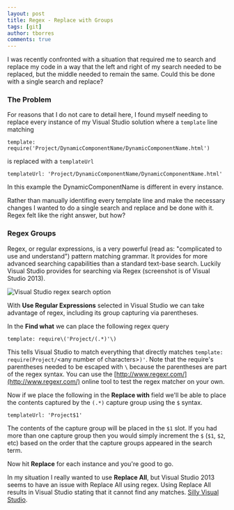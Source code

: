 ```yaml
---
layout: post
title: Regex - Replace with Groups
tags: [git]
author: tborres
comments: true
---
```


I was recently confronted with a situation that required me to search and replace my code in a way that the left and right of my search needed to be replaced, but the middle needed to remain the same. Could this be done with a single search and replace?

<!-- #REST#BEGIN -->
### The Problem

For reasons that I do not care to detail here, I found myself needing to replace every instance of my Visual Studio solution where a `template` line matching

```
template: require('Project/DynamicComponentName/DynamicComponentName.html')
```

is replaced with a `templateUrl`

```
templateUrl: 'Project/DynamicComponentName/DynamicComponentName.html'
```

In this example the DynamicComponentName is different in every instance.

Rather than manually identifing every template line and make the necessary changes I wanted to do a single search and replace and be done with it. Regex felt like the right answer, but how?

### Regex Groups

Regex, or regular expressions, is a very powerful (read as: "complicated to use and understand") pattern matching grammar. It provides for more advanced searching capabilities than a standard text-base search. Luckily Visual Studio provides for searching via Regex (screenshot is of Visual Studio 2013).

![Visual Studio regex search option](http://i.imgur.com/MAzCFjd.jpg)


With **Use Regular Expressions** selected in Visual Studio we can take advantage of regex, including its group capturing via parentheses.

In the **Find what** we can place the following regex query

```
template: require\('Project/(.*)'\)

```

This tells Visual Studio to match everything that directly matches `template: require(Project/`&lt;any number of characters&gt;`)'`. Note that the require's parentheses needed to be escaped with `\` because the parentheses are part of the regex syntax. You can use the [http://www.regexr.com/](http://www.regexr.com/) online tool to test the regex matcher on your own.

Now if we place the following in the **Replace with** field we'll be able to place the contents captured by the `(.*)` capture group using the `$` syntax.

```
templateUrl: 'Project$1'

```

The contents of the capture group will be placed in the `$1` slot. If you had more than one capture group then you would simply increment the `$` (`$1`, `$2`, etc) based on the order that the capture groups appeared in the search term.

Now hit **Replace** for each instance and you're good to go. 

In my situation I really wanted to use **Replace All**, but Visual Studio 2013 seems to have an issue with Replace All using regex. Using Replace All results in Visual Studio stating that it cannot find any matches. [Silly Visual Studio](https://www.youtube.com/watch?v=VDrW7sc52Ck&feature=youtu.be&t=48).

<!-- #REST#END -->